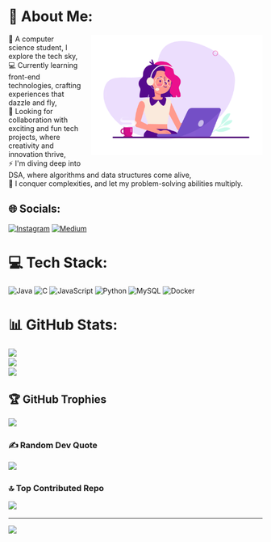 # 💫 About Me:
<div style="overflow: hidden;">
  <img src="https://github.com/Ambika010/Ambika010/blob/main/p.gif" align="right" alt="coding" width="340" style="margin-left: 20px; margin-bottom: 20px;" />
  🔭 A computer science student, I explore the tech sky,<br>
  💻 Currently learning front-end technologies, crafting experiences that dazzle and fly,<br>
  🤝 Looking for collaboration with exciting and fun tech projects, where creativity and innovation thrive,<br>
  ⚡ I'm diving deep into DSA, where algorithms and data structures come alive,<br>
  🤔 I conquer complexities, and let my problem-solving abilities multiply.
</div>


## 🌐 Socials:
[![Instagram](https://img.shields.io/badge/Instagram-%23E4405F.svg?logo=Instagram&logoColor=white)](https://instagram.com/_ambiii_ka01) [![Medium](https://img.shields.io/badge/Medium-12100E?logo=medium&logoColor=white)](https://medium.com/@kumari.ambika0103) 

# 💻 Tech Stack:
![Java](https://img.shields.io/badge/java-%23ED8B00.svg?style=for-the-badge&logo=openjdk&logoColor=white) ![C](https://img.shields.io/badge/c-%2300599C.svg?style=for-the-badge&logo=c&logoColor=white) ![JavaScript](https://img.shields.io/badge/javascript-%23323330.svg?style=for-the-badge&logo=javascript&logoColor=%23F7DF1E) ![Python](https://img.shields.io/badge/python-3670A0?style=for-the-badge&logo=python&logoColor=ffdd54) ![MySQL](https://img.shields.io/badge/mysql-4479A1.svg?style=for-the-badge&logo=mysql&logoColor=white) ![Docker](https://img.shields.io/badge/docker-%230db7ed.svg?style=for-the-badge&logo=docker&logoColor=white)
# 📊 GitHub Stats:
![](https://github-readme-stats.vercel.app/api?username=Ambika010&theme=dark&hide_border=false&include_all_commits=false&count_private=false)<br/>
![](https://github-readme-streak-stats.herokuapp.com/?user=Ambika010&theme=dark&hide_border=false)<br/>
![](https://github-readme-stats.vercel.app/api/top-langs/?username=Ambika010&theme=dark&hide_border=false&include_all_commits=false&count_private=false&layout=compact)

## 🏆 GitHub Trophies
![](https://github-profile-trophy.vercel.app/?username=Ambika010&theme=default&no-frame=false&no-bg=false&margin-w=4)

### ✍️ Random Dev Quote
![](https://quotes-github-readme.vercel.app/api?type=horizontal&theme=radical)

### 🔝 Top Contributed Repo
![](https://github-contributor-stats.vercel.app/api?username=Ambika010&limit=5&theme=dark&combine_all_yearly_contributions=true)

---
[![](https://visitcount.itsvg.in/api?id=Ambika010&icon=0&color=0)](https://visitcount.itsvg.in)

<!-- Proudly created with GPRM ( https://gprm.itsvg.in ) -->
<!-- Proudly created with GPRM ( https://gprm.itsvg.in ) -->
<!---
Ambika010/Ambika010 is a ✨ special ✨ repository because its `README.md` (this file) appears on your GitHub profile.
You can click the Preview link to take a look at your changes.
--->
